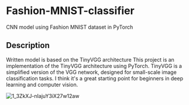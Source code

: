 # Fashion-MNIST-classifier
CNN model using Fashion MNIST dataset in PyTorch

## Description
Written model is based on the TinyVGG architecture
This project is an implementation of the TinyVGG architecture using PyTorch. TinyVGG is a simplified version of the VGG network, designed for small-scale image classification tasks. I think it's a great starting point for beginners in deep learning and computer vision.

![1_3ZkXJ-nIajuY3iX27w12aw](https://github.com/XZIPX/Fashion-MNIST-classifier/assets/96609166/23201d7e-9a3b-404c-bb9d-6835b6592bb1)
